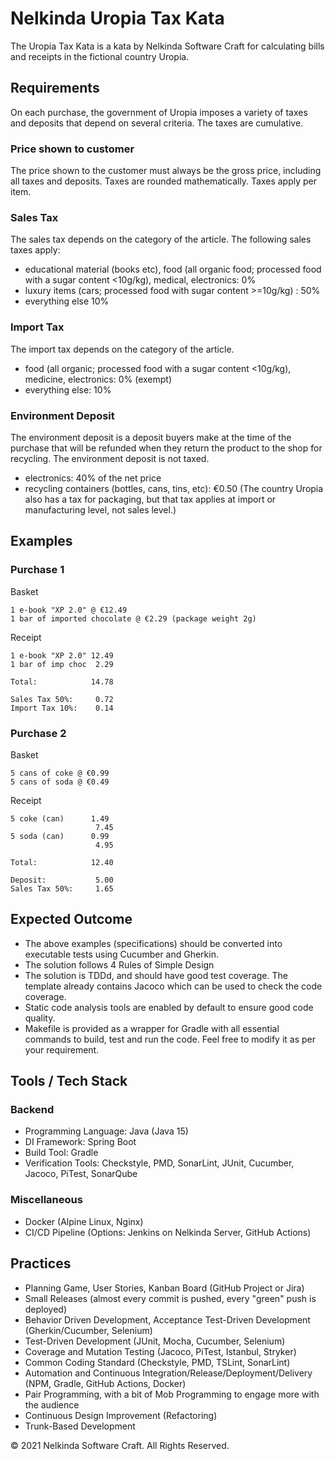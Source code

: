 # Nelkinda Uropia Tax Kata

The Uropia Tax Kata is a kata by Nelkinda Software Craft for calculating bills and receipts in the fictional country Uropia.

## Requirements
On each purchase, the government of Uropia imposes a variety of taxes and deposits that depend on several criteria.
The taxes are cumulative.

### Price shown to customer
The price shown to the customer must always be the gross price, including all taxes and deposits.
Taxes are rounded mathematically.
Taxes apply per item.

### Sales Tax
The sales tax depends on the category of the article.
The following sales taxes apply:
* educational material (books etc), food (all organic food; processed food with a sugar content <10g/kg), medical, electronics: 0%
* luxury items (cars; processed food with sugar content >=10g/kg) : 50%
* everything else 10%

### Import Tax
The import tax depends on the category of the article.
* food (all organic; processed food with a sugar content <10g/kg), medicine, electronics: 0% (exempt)
* everything else: 10%

### Environment Deposit
The environment deposit is a deposit buyers make at the time of the purchase that will be refunded when they return the product to the shop for recycling.
The environment deposit is not taxed.
* electronics: 40% of the net price
* recycling containers (bottles, cans, tins, etc): €0.50
(The country Uropia also has a tax for packaging, but that tax applies at import or manufacturing level, not sales level.)

## Examples

### Purchase 1
Basket
```
1 e-book "XP 2.0" @ €12.49
1 bar of imported chocolate @ €2.29 (package weight 2g)
```

Receipt
```
1 e-book "XP 2.0" 12.49
1 bar of imp choc  2.29

Total:            14.78

Sales Tax 50%:     0.72
Import Tax 10%:    0.14
```

### Purchase 2
Basket
```
5 cans of coke @ €0.99
5 cans of soda @ €0.49
```

Receipt
```
5 coke (can)      1.49
                   7.45
5 soda (can)      0.99
                   4.95

Total:            12.40

Deposit:           5.00
Sales Tax 50%:     1.65
```

## Expected Outcome
* The above examples (specifications) should be converted into executable tests using Cucumber and Gherkin.
* The solution follows 4 Rules of Simple Design
* The solution is TDDd, and should have good test coverage. The template already contains Jacoco which can be used to check the code coverage.
* Static code analysis tools are enabled by default to ensure good code quality.
* Makefile is provided as a wrapper for Gradle with all essential commands to build, test and run the code. Feel free to modify it as per your requirement.

## Tools / Tech Stack

### Backend
* Programming Language: Java (Java 15)
* DI Framework: Spring Boot
* Build Tool: Gradle
* Verification Tools: Checkstyle, PMD, SonarLint, JUnit, Cucumber, Jacoco, PiTest, SonarQube

### Miscellaneous
* Docker (Alpine Linux, Nginx)
* CI/CD Pipeline (Options: Jenkins on Nelkinda Server, GitHub Actions)

## Practices
* Planning Game, User Stories, Kanban Board (GitHub Project or Jira)
* Small Releases (almost every commit is pushed, every "green" push is deployed)
* Behavior Driven Development, Acceptance Test-Driven Development (Gherkin/Cucumber, Selenium)
* Test-Driven Development (JUnit, Mocha, Cucumber, Selenium)
* Coverage and Mutation Testing (Jacoco, PiTest, Istanbul, Stryker)
* Common Coding Standard (Checkstyle, PMD, TSLint, SonarLint)
* Automation and Continuous Integration/Release/Deployment/Delivery (NPM, Gradle, GitHub Actions, Docker)
* Pair Programming, with a bit of Mob Programming to engage more with the audience
* Continuous Design Improvement (Refactoring)
* Trunk-Based Development

© 2021 Nelkinda Software Craft. All Rights Reserved.
